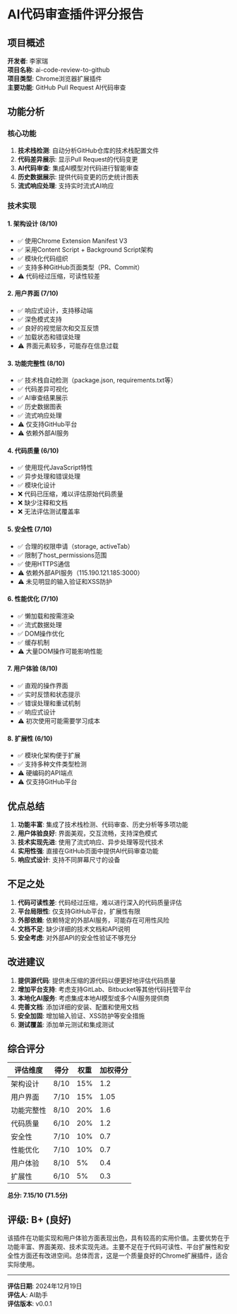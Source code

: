 # AI代码审查插件评分报告

## 项目概述
**开发者**: 李家瑞  
**项目名称**: ai-code-review-to-github  
**项目类型**: Chrome浏览器扩展插件  
**主要功能**: GitHub Pull Request AI代码审查  

## 功能分析

### 核心功能
1. **技术栈检测**: 自动分析GitHub仓库的技术栈配置文件
2. **代码差异展示**: 显示Pull Request的代码变更
3. **AI代码审查**: 集成AI模型对代码进行智能审查
4. **历史数据展示**: 提供代码变更的历史统计图表
5. **流式响应处理**: 支持实时流式AI响应

### 技术实现

#### 1. 架构设计 (8/10)
- ✅ 使用Chrome Extension Manifest V3
- ✅ 采用Content Script + Background Script架构
- ✅ 模块化代码组织
- ✅ 支持多种GitHub页面类型（PR、Commit）
- ⚠️ 代码经过压缩，可读性较差

#### 2. 用户界面 (7/10)
- ✅ 响应式设计，支持移动端
- ✅ 深色模式支持
- ✅ 良好的视觉层次和交互反馈
- ✅ 加载状态和错误处理
- ⚠️ 界面元素较多，可能存在信息过载

#### 3. 功能完整性 (8/10)
- ✅ 技术栈自动检测（package.json, requirements.txt等）
- ✅ 代码差异可视化
- ✅ AI审查结果展示
- ✅ 历史数据图表
- ✅ 流式响应处理
- ⚠️ 仅支持GitHub平台
- ⚠️ 依赖外部AI服务

#### 4. 代码质量 (6/10)
- ✅ 使用现代JavaScript特性
- ✅ 异步处理和错误处理
- ✅ 模块化设计
- ❌ 代码已压缩，难以评估原始代码质量
- ❌ 缺少注释和文档
- ❌ 无法评估测试覆盖率

#### 5. 安全性 (7/10)
- ✅ 合理的权限申请（storage, activeTab）
- ✅ 限制了host_permissions范围
- ✅ 使用HTTPS通信
- ⚠️ 依赖外部API服务（115.190.121.185:3000）
- ⚠️ 未见明显的输入验证和XSS防护

#### 6. 性能优化 (7/10)
- ✅ 懒加载和按需渲染
- ✅ 流式数据处理
- ✅ DOM操作优化
- ✅ 缓存机制
- ⚠️ 大量DOM操作可能影响性能

#### 7. 用户体验 (8/10)
- ✅ 直观的操作界面
- ✅ 实时反馈和状态提示
- ✅ 错误处理和重试机制
- ✅ 响应式设计
- ⚠️ 初次使用可能需要学习成本

#### 8. 扩展性 (6/10)
- ✅ 模块化架构便于扩展
- ✅ 支持多种文件类型检测
- ⚠️ 硬编码的API端点
- ⚠️ 仅支持GitHub平台

## 优点总结
1. **功能丰富**: 集成了技术栈检测、代码审查、历史分析等多项功能
2. **用户体验良好**: 界面美观，交互流畅，支持深色模式
3. **技术实现先进**: 使用了流式响应、异步处理等现代技术
4. **实用性强**: 直接在GitHub页面中提供AI代码审查功能
5. **响应式设计**: 支持不同屏幕尺寸的设备

## 不足之处
1. **代码可读性差**: 代码经过压缩，难以进行深入的代码质量评估
2. **平台局限性**: 仅支持GitHub平台，扩展性有限
3. **外部依赖**: 依赖特定的外部AI服务，可能存在可用性风险
4. **文档不足**: 缺少详细的技术文档和API说明
5. **安全考虑**: 对外部API的安全性验证不够充分

## 改进建议
1. **提供源代码**: 提供未压缩的源代码以便更好地评估代码质量
2. **增加平台支持**: 考虑支持GitLab、Bitbucket等其他代码托管平台
3. **本地化AI服务**: 考虑集成本地AI模型或多个AI服务提供商
4. **完善文档**: 添加详细的安装、配置和使用文档
5. **安全加固**: 增加输入验证、XSS防护等安全措施
6. **测试覆盖**: 添加单元测试和集成测试

## 综合评分

| 评估维度 | 得分 | 权重 | 加权得分 |
|---------|------|------|----------|
| 架构设计 | 8/10 | 15% | 1.2 |
| 用户界面 | 7/10 | 15% | 1.05 |
| 功能完整性 | 8/10 | 20% | 1.6 |
| 代码质量 | 6/10 | 20% | 1.2 |
| 安全性 | 7/10 | 10% | 0.7 |
| 性能优化 | 7/10 | 10% | 0.7 |
| 用户体验 | 8/10 | 5% | 0.4 |
| 扩展性 | 6/10 | 5% | 0.3 |

**总分: 7.15/10 (71.5分)**

## 评级: B+ (良好)

该插件在功能实现和用户体验方面表现出色，具有较高的实用价值。主要优势在于功能丰富、界面美观、技术实现先进。主要不足在于代码可读性、平台扩展性和安全性方面还有改进空间。总体而言，这是一个质量良好的Chrome扩展插件，适合实际使用。

---
**评估日期**: 2024年12月19日  
**评估人**: AI助手  
**评估版本**: v0.0.1
